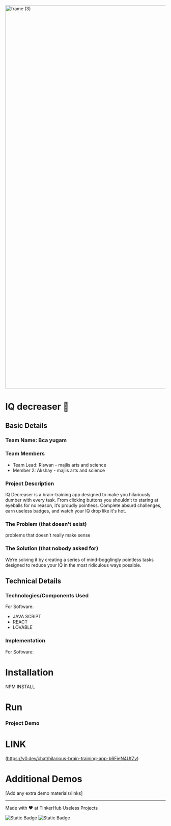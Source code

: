 <img width="3188" height="1202" alt="frame (3)" src="https://github.com/user-attachments/assets/517ad8e9-ad22-457d-9538-a9e62d137cd7" />


# IQ decreaser 🎯


## Basic Details
### Team Name: Bca yugam


### Team Members
- Team Lead: Riswan - majlis arts and science
- Member 2: Akshay - majlis arts and science


### Project Description
IQ Decreaser is a brain-training app designed to make you hilariously dumber with every task.
From clicking buttons you shouldn’t to staring at eyeballs for no reason, it’s proudly pointless.
Complete absurd challenges, earn useless badges, and watch your IQ drop like it's hot.

### The Problem (that doesn't exist)
problems that doesn't really make sense

### The Solution (that nobody asked for)
We’re solving it by creating a series of mind-bogglingly pointless tasks designed to reduce your IQ in the most ridiculous ways possible.

## Technical Details
### Technologies/Components Used
For Software:
- JAVA SCRIPT
- REACT
- LOVABLE


### Implementation
For Software:
# Installation
NPM INSTALL

# Run




### Project Demo
# LINK
(https://v0.dev/chat/hilarious-brain-training-app-b6FieN4UfZy)


# Additional Demos
[Add any extra demo materials/links]




---
Made with ❤️ at TinkerHub Useless Projects 

![Static Badge](https://img.shields.io/badge/TinkerHub-24?color=%23000000&link=https%3A%2F%2Fwww.tinkerhub.org%2F)
![Static Badge](https://img.shields.io/badge/UselessProjects--25-25?link=https%3A%2F%2Fwww.tinkerhub.org%2Fevents%2FQ2Q1TQKX6Q%2FUseless%2520Projects)


